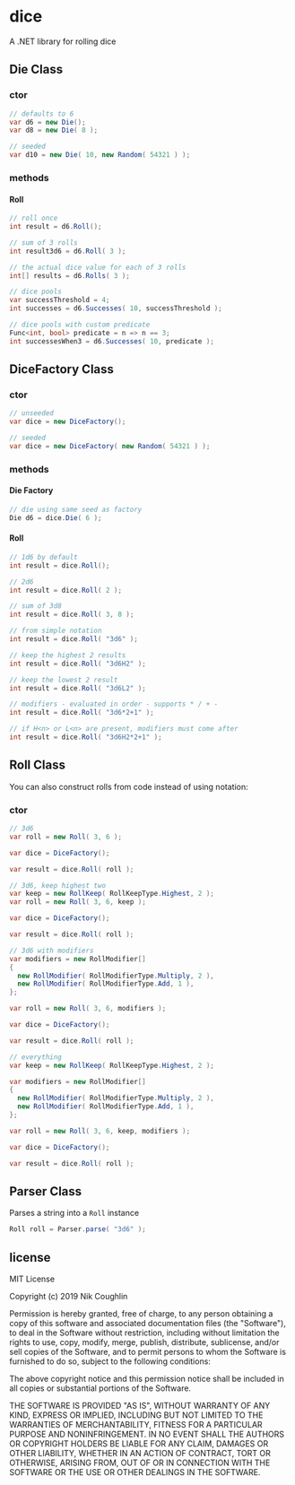 # dice

A .NET library for rolling dice

## Die Class

### ctor
```cs
// defaults to 6
var d6 = new Die();
var d8 = new Die( 8 );

// seeded
var d10 = new Die( 10, new Random( 54321 ) );
```

### methods

#### Roll

```cs
// roll once
int result = d6.Roll();

// sum of 3 rolls
int result3d6 = d6.Roll( 3 );

// the actual dice value for each of 3 rolls
int[] results = d6.Rolls( 3 );

// dice pools
var successThreshold = 4;
int successes = d6.Successes( 10, successThreshold );

// dice pools with custom predicate
Func<int, bool> predicate = n => n == 3;
int successesWhen3 = d6.Successes( 10, predicate );
```

## DiceFactory Class

### ctor
```cs
// unseeded
var dice = new DiceFactory();
```

```cs
// seeded
var dice = new DiceFactory( new Random( 54321 ) );
```

### methods

#### Die Factory

```cs
// die using same seed as factory
Die d6 = dice.Die( 6 );
```

#### Roll

```cs
// 1d6 by default
int result = dice.Roll();
```

```cs
// 2d6
int result = dice.Roll( 2 );
```

```cs
// sum of 3d8
int result = dice.Roll( 3, 8 );
```

```cs
// from simple notation
int result = dice.Roll( "3d6" );
```

```cs
// keep the highest 2 results
int result = dice.Roll( "3d6H2" );
```

```cs
// keep the lowest 2 result
int result = dice.Roll( "3d6L2" );
```

```cs
// modifiers - evaluated in order - supports * / + -
int result = dice.Roll( "3d6*2+1" );
```

```cs
// if H<n> or L<n> are present, modifiers must come after
int result = dice.Roll( "3d6H2*2+1" );
```

## Roll Class

You can also construct rolls from code instead of using notation:

### ctor

```cs
// 3d6
var roll = new Roll( 3, 6 );

var dice = DiceFactory();

var result = dice.Roll( roll );
```

```cs
// 3d6, keep highest two
var keep = new RollKeep( RollKeepType.Highest, 2 );
var roll = new Roll( 3, 6, keep );

var dice = DiceFactory();

var result = dice.Roll( roll );
```

```cs
// 3d6 with modifiers
var modifiers = new RollModifier[]
{
  new RollModifier( RollModifierType.Multiply, 2 ),
  new RollModifier( RollModifierType.Add, 1 ),
};

var roll = new Roll( 3, 6, modifiers );

var dice = DiceFactory();

var result = dice.Roll( roll );
```

```cs
// everything
var keep = new RollKeep( RollKeepType.Highest, 2 );

var modifiers = new RollModifier[]
{
  new RollModifier( RollModifierType.Multiply, 2 ),
  new RollModifier( RollModifierType.Add, 1 ),
};

var roll = new Roll( 3, 6, keep, modifiers );

var dice = DiceFactory();

var result = dice.Roll( roll );
```

## Parser Class

Parses a string into a `Roll` instance

```cs
Roll roll = Parser.parse( "3d6" );
```

## license

MIT License

Copyright (c) 2019 Nik Coughlin

Permission is hereby granted, free of charge, to any person obtaining a copy
of this software and associated documentation files (the "Software"), to deal
in the Software without restriction, including without limitation the rights
to use, copy, modify, merge, publish, distribute, sublicense, and/or sell
copies of the Software, and to permit persons to whom the Software is
furnished to do so, subject to the following conditions:

The above copyright notice and this permission notice shall be included in all
copies or substantial portions of the Software.

THE SOFTWARE IS PROVIDED "AS IS", WITHOUT WARRANTY OF ANY KIND, EXPRESS OR
IMPLIED, INCLUDING BUT NOT LIMITED TO THE WARRANTIES OF MERCHANTABILITY,
FITNESS FOR A PARTICULAR PURPOSE AND NONINFRINGEMENT. IN NO EVENT SHALL THE
AUTHORS OR COPYRIGHT HOLDERS BE LIABLE FOR ANY CLAIM, DAMAGES OR OTHER
LIABILITY, WHETHER IN AN ACTION OF CONTRACT, TORT OR OTHERWISE, ARISING FROM,
OUT OF OR IN CONNECTION WITH THE SOFTWARE OR THE USE OR OTHER DEALINGS IN THE
SOFTWARE.
